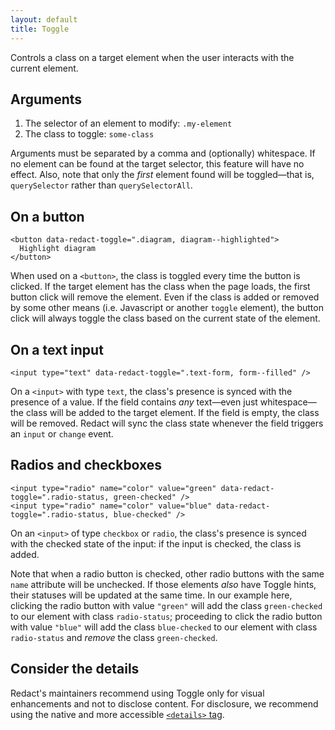 ```yaml
---
layout: default
title: Toggle
---
```

Controls a class on a target element when the user interacts with the current element.

## Arguments

1. The selector of an element to modify: `.my-element`
2. The class to toggle: `some-class`

Arguments must be separated by a comma and (optionally) whitespace. If no element can be found at the target selector, this feature will have no effect. Also, note that only the _first_ element found will be toggled—that is, `querySelector` rather than `querySelectorAll`.

## On a button

    <button data-redact-toggle=".diagram, diagram--highlighted">
      Highlight diagram
    </button>

When used on a `<button>`, the class is toggled every time the button is clicked. If the target element has the class when the page loads, the first button click will remove the element. Even if the class is added or removed by some other means (i.e. Javascript or another `toggle` element), the button click will always toggle the class based on the current state of the element.

## On a text input

    <input type="text" data-redact-toggle=".text-form, form--filled" />

On a `<input>` with type `text`, the class's presence is synced with the presence of a value. If the field contains _any_ text—even just whitespace—the class will be added to the target element. If the field is empty, the class will be removed. Redact will sync the class state whenever the field triggers an `input` or `change` event.

## Radios and checkboxes

    <input type="radio" name="color" value="green" data-redact-toggle=".radio-status, green-checked" />
    <input type="radio" name="color" value="blue" data-redact-toggle=".radio-status, blue-checked" />

On an `<input>` of type `checkbox` or `radio`, the class's presence is synced with the checked state of the input: if the input is checked, the class is added.

Note that when a radio button is checked, other radio buttons with the same `name` attribute will be unchecked. If those elements _also_ have Toggle hints, their statuses will be updated at the same time. In our example here, clicking the radio button with value `"green"` will add the class `green-checked` to our element with class `radio-status`; proceeding to click the radio button with value `"blue"` will add the class `blue-checked` to our element with class `radio-status` and _remove_ the class `green-checked`.

## Consider the details

Redact's maintainers recommend using Toggle only for visual enhancements and not to disclose content. For disclosure, we recommend using the native and more accessible [`<details>` tag](https://developer.mozilla.org/en-US/docs/Web/HTML/Element/details).
